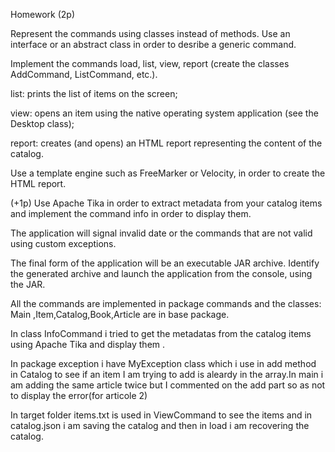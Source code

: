 Homework (2p)

Represent the commands using classes instead of methods. Use an interface or an abstract class in order to desribe a generic command.

Implement the commands load, list, view, report (create the classes AddCommand, ListCommand, etc.).

list: prints the list of items on the screen;

view: opens an item using the native operating system application (see the Desktop class);

report: creates (and opens) an HTML report representing the content of the catalog.

Use a template engine such as FreeMarker or Velocity, in order to create the HTML report.

(+1p) Use Apache Tika in order to extract metadata from your catalog items and implement the command info in order to display them.

The application will signal invalid date or the commands that are not valid using custom exceptions.

The final form of the application will be an executable JAR archive. Identify the generated archive and launch the application from the console, using the JAR.

All the commands are implemented in package commands and the classes: Main ,Item,Catalog,Book,Article are in base package.

In class InfoCommand i tried to get the metadatas from the catalog items using Apache Tika and display them .

In package exception i have MyException class which i use in add method in Catalog to see if an item I am trying to add is aleardy in the array.In main i am adding the same article twice but I commented on the add part so as not to display the error(for articole 2)

In target folder items.txt is used in ViewCommand to see the items and in catalog.json i am saving the catalog and then in load i am recovering the catalog.
